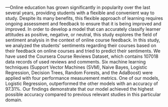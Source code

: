 —Online education has grown significantly in
popularity over the last several years, providing students with
a flexible and convenient way to study. Despite its many
benefits, this flexible approach of learning requires ongoing
assessment and feedback to ensure that it is being improved
and improved. In order to develop a model that can accurately
classify learner attitudes as positive, negative, or neutral, this
study explores the field of sentiment analysis in the context of
online course feedback. In this study, we analyzed the students'
sentiments regarding their courses based on their feedback on
online courses and tried to predict their sentiments. We have
used the Coursera Course Reviews Dataset, which contains
107018 data records of used reviews and comments.
Six machine learning techniques (Support Vector Machines
(SVM), Naive Bayes, Logistic Regression, Decision Trees,
Random Forests, and the AdaBoost) were applied with four
performance measurement metrics. One of our models,
Logistic Regression, outperformed the other models with an
accuracy of 97.31%. Our findings demonstrate that our model
achieved the highest possible accuracy compared to previous
relevant studies in this particular domain.
